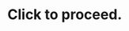 <!DOCTYPE html>
<html lang="en">
<head>
    <meta charset="UTF-8">
    <meta name="viewport" content="width=device-width, initial-scale=1.0">
</head>
<body>
    <h1>Click to proceed. </h1>
 <a href="Login.html"    
</body>
</html>
